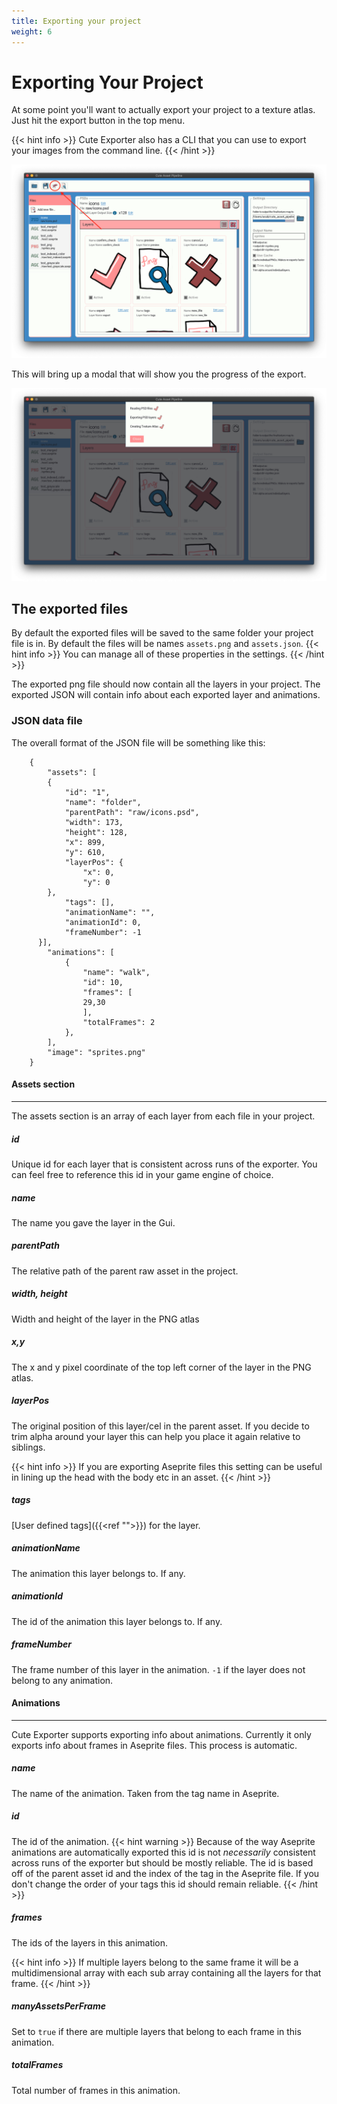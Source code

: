 ```yaml
---
title: Exporting your project
weight: 6
---
```


# Exporting Your Project

At some point you'll want to actually export your project to a texture atlas. Just hit the export button in the top menu. 

{{< hint info >}}
Cute Exporter also has a CLI that you can use to export your images from the command line.
{{< /hint >}}

![Showing where the export button is in the app](/docs/img/export-button.png)

This will bring up a modal that will show you the progress of the export.

![Export progress modal](/docs/img/export-modal-progress.png)



## The exported files

By default the exported files will be saved to the same folder your project file is in. By default the files will be names `assets.png` and `assets.json`. 
{{< hint info >}}
You can manage all of these properties in the settings.
{{< /hint >}}

The exported png file should now contain all the layers in your project.
The exported JSON will contain info about each exported layer and animations.

### JSON data file

The overall format of the JSON file will be something like this:

```
	{
		"assets": [
		{
			"id": "1",
			"name": "folder",
			"parentPath": "raw/icons.psd",
			"width": 173,
			"height": 128,
			"x": 899,
			"y": 610,
			"layerPos": {
			    "x": 0,
			    "y": 0
	    },
			"tags": [],
			"animationName": "",
			"animationId": 0,
			"frameNumber": -1
	  }],
		"animations": [
			{
				"name": "walk",
				"id": 10,
				"frames": [
				29,30
				],
				"totalFrames": 2
			},
		],
		"image": "sprites.png" 
	}
```

#### Assets section
---
The assets section is an array of each layer from each file in your project. 

##### id
Unique id for each layer that is consistent across runs of the exporter. You can feel free to reference this id in your game engine of choice. 
##### name
The name you gave the layer in the Gui. 
##### parentPath
The relative path of the parent raw asset in the project.
##### width, height
Width and height of the layer in the PNG atlas
##### x,y
The x and y pixel coordinate of the top left corner of the layer in the PNG atlas.
##### layerPos
The original position of this layer/cel in the parent asset. If you decide to trim alpha around your layer this can help you place it again relative to siblings.

{{< hint info >}}
If you are exporting Aseprite files this setting can be useful in lining up the head with the body etc in an asset.
{{< /hint >}}

##### tags
[User defined tags]({{<ref "">}}) for the layer.
##### animationName
The animation this layer belongs to. If any.
##### animationId
The id of the animation this layer belongs to. If any.
##### frameNumber
The frame number of this layer in the animation. `-1` if the layer does not belong to any animation.

#### Animations
---
Cute Exporter supports exporting info about animations. Currently it only exports info about frames in Aseprite files. This process is automatic. 

##### name
The name of the animation. Taken from the tag name in Aseprite.
##### id
The id of the animation. 
{{< hint warning >}}
Because of the way Aseprite animations are automatically exported this id is not _necessarily_ consistent across runs of the exporter but should be mostly reliable. The id is based off of the parent asset id and the index of the tag in the Aseprite file. If you don't change the order of your tags this id should remain reliable.
{{< /hint >}}
##### frames
The ids of the layers in this animation. 

{{< hint info >}}
If multiple layers belong to the same frame it will be a multidimensional array with each sub array containing all the layers for that frame. 
{{< /hint >}}
##### manyAssetsPerFrame
Set to `true` if there are multiple layers that belong to each frame in this animation.
##### totalFrames
Total number of frames in this animation.



